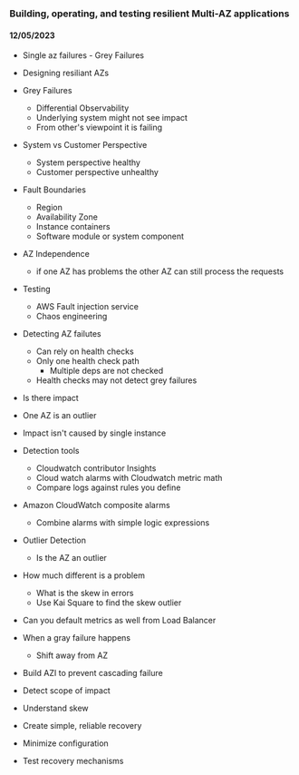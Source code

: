 ### Building, operating, and testing resilient Multi-AZ applications

#### 12/05/2023

* Single az failures - Grey Failures
* Designing resiliant AZs

* Grey Failures
    * Differential Observability
    * Underlying system might not see impact
    * From other's viewpoint it is failing

* System vs Customer Perspective
    * System perspective healthy
    * Customer perspective unhealthy

* Fault Boundaries
    * Region
    * Availability Zone
    * Instance containers
    * Software module or system component

* AZ Independence
    * if one AZ has problems the other AZ can still process the requests

* Testing 
    * AWS Fault injection service
    * Chaos engineering

* Detecting AZ failutes
    * Can rely on health checks
    * Only one health check path
        * Multiple deps are not checked
    * Health checks may not detect grey failures
* Is there impact
* One AZ is an outlier
* Impact isn't caused by single instance

* Detection tools
    * Cloudwatch contributor Insights
    * Cloud watch alarms with Cloudwatch metric math
    * Compare logs against rules you define

* Amazon CloudWatch composite alarms
    * Combine alarms with simple logic expressions

* Outlier Detection
    * Is the AZ an outlier

* How much different is a problem
    * What is the skew in errors
    * Use Kai Square to find the skew outlier

* Can you default metrics as well from Load Balancer

* When a gray failure happens
    * Shift away from AZ

* Build AZI to prevent cascading failure
* Detect scope of impact
* Understand skew
* Create simple, reliable recovery
* Minimize configuration
* Test recovery mechanisms



